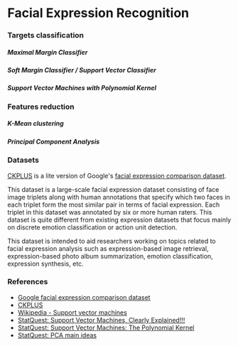 # Facial Expression Recognition

### Targets classification

##### Maximal Margin Classifier

##### Soft Margin Classifier / Support Vector Classifier

##### Support Vector Machines with Polynomial Kernel

### Features reduction

##### K-Mean clustering

##### Principal Component Analysis

### Datasets

[CKPLUS](https://www.kaggle.com/shawon10/ckplus) is a lite version of Google's [facial expression comparison dataset](https://research.google/tools/datasets/google-facial-expression/).

This dataset is a large-scale facial expression dataset consisting of face image triplets along with human annotations that specify which two faces in each triplet form the most similar pair in terms of facial expression. Each triplet in this dataset was annotated by six or more human raters. This dataset is quite different from existing expression datasets that focus mainly on discrete emotion classification or action unit detection.

This dataset is intended to aid researchers working on topics related to facial expression analysis such as expression-based image retrieval, expression-based photo album summarization, emotion classification, expression synthesis, etc.

### References
- [Google facial expression comparison dataset](https://research.google/tools/datasets/google-facial-expression/)
- [CKPLUS](https://www.kaggle.com/shawon10/ckplus)
- [Wikipedia - Support vector machines](https://de.wikipedia.org/wiki/Support_Vector_Machine)
- [StatQuest: Support Vector Machines, Clearly Explained!!!](https://www.youtube.com/watch?v=efR1C6CvhmE)
- [StatQuest: Support Vector Machines: The Polynomial Kernel](https://www.youtube.com/watch?v=Toet3EiSFcM)
- [StatQuest: PCA main ideas](https://www.youtube.com/watch?v=HMOI_lkzW08)